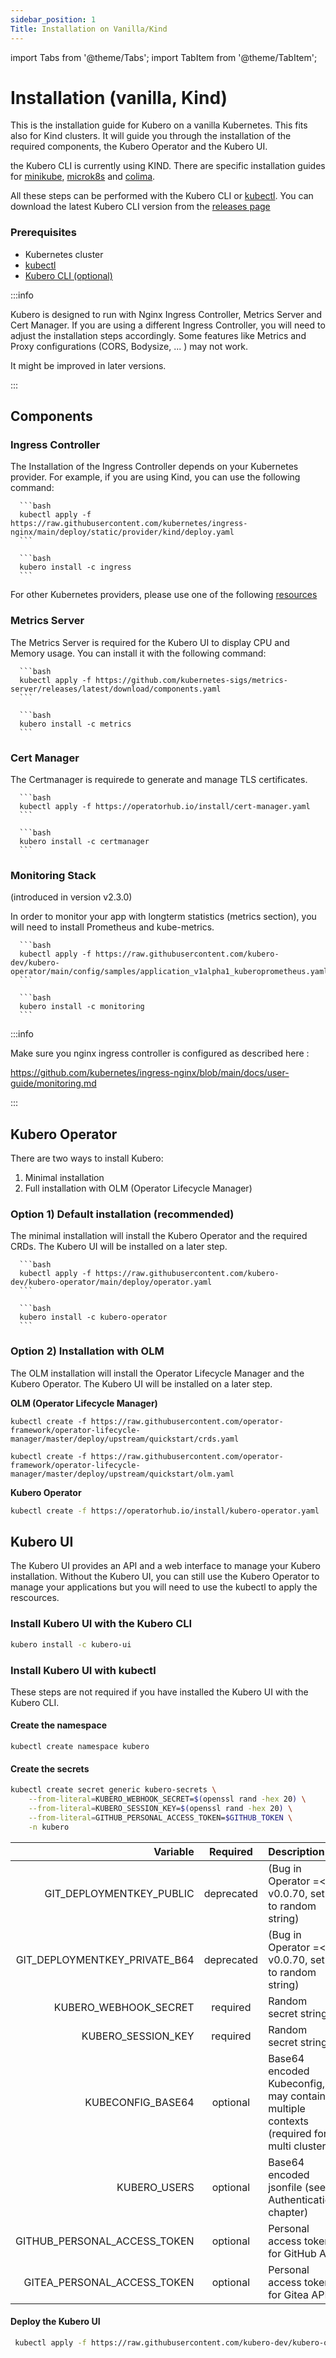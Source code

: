 ```yaml
---
sidebar_position: 1
Title: Installation on Vanilla/Kind
---
```


import Tabs from '@theme/Tabs';
import TabItem from '@theme/TabItem';


# Installation (vanilla, Kind)
This is the installation guide for Kubero on a vanilla Kubernetes. This fits also for Kind clusters. It will guide you through the installation of the required components, the Kubero Operator and the Kubero UI.

the Kubero CLI is currently using KIND. There are specific installation guides for [minikube](./installation-minikube.md), [microk8s](./installation-microk8s.md) and [colima](./installation-colima.md).


All these steps can be performed with the Kubero CLI or [kubectl](https://kubernetes.io/docs/tasks/tools/#kubectl). You can download the latest Kubero CLI version from the [releases page](https://github.com/kubero-dev/kubero-cli/releases/latest)


### Prerequisites
- Kubernetes cluster
- [kubectl](https://kubernetes.io/docs/tasks/tools/#kubectl)
- [Kubero CLI (optional)](https://github.com/kubero-dev/kubero-cli/releases/latest)

:::info

Kubero is designed to run with Nginx Ingress Controller, Metrics Server and Cert Manager. If you are using a different Ingress Controller, you will need to adjust the installation steps accordingly. Some features like Metrics and Proxy configurations (CORS, Bodysize, ... ) may not work.

It might be improved in later versions.

:::

## Components

### Ingress Controller
The Installation of the Ingress Controller depends on your Kubernetes provider. For example, if you are using Kind, you can use the following command:

<Tabs groupId="install-strategy">
  <TabItem value="kubectl" label="kubectl">

      ```bash
      kubectl apply -f https://raw.githubusercontent.com/kubernetes/ingress-nginx/main/deploy/static/provider/kind/deploy.yaml
      ```
  </TabItem>
  <TabItem value="cli" label="Kubero CLI">
      
      ```bash
      kubero install -c ingress
      ```
  </TabItem>
</Tabs>

For other Kubernetes providers, please use one of the following [resources](https://github.com/kubernetes/ingress-nginx/tree/main/deploy/static/provider)

### Metrics Server
The Metrics Server is required for the Kubero UI to display CPU and Memory usage. You can install it with the following command:

<Tabs groupId="install-strategy">
  <TabItem value="kubectl" label="kubectl">

      ```bash
      kubectl apply -f https://github.com/kubernetes-sigs/metrics-server/releases/latest/download/components.yaml
      ```
  </TabItem>
  <TabItem value="cli" label="Kubero CLI">

      ```bash
      kubero install -c metrics
      ```
  </TabItem>
</Tabs>

### Cert Manager
The Certmanager is requirede to generate and manage TLS certificates.
<Tabs groupId="install-strategy">
  <TabItem value="kubectl" label="kubectl">

      ```bash
      kubectl apply -f https://operatorhub.io/install/cert-manager.yaml
      ```
  </TabItem>
  <TabItem value="cli" label="Kubero CLI">

      ```bash
      kubero install -c certmanager
      ```
  </TabItem>
</Tabs>

### Monitoring Stack
(introduced in version v2.3.0)

In order to monitor your app with longterm statistics (metrics section), you will need to install Prometheus and kube-metrics. 
<Tabs groupId="install-strategy">
  <TabItem value="kubectl" label="kubectl">

      ```bash
      kubectl apply -f https://raw.githubusercontent.com/kubero-dev/kubero-operator/main/config/samples/application_v1alpha1_kuberoprometheus.yaml
      ```
  </TabItem>
  <TabItem value="cli" label="Kubero CLI">

      ```bash
      kubero install -c monitoring
      ```
  </TabItem>
</Tabs>


:::info

Make sure you nginx ingress controller is configured as described here : 

https://github.com/kubernetes/ingress-nginx/blob/main/docs/user-guide/monitoring.md

::: 


## Kubero Operator

There are two ways to install Kubero:
1) Minimal installation
2) Full installation with OLM (Operator Lifecycle Manager)

### Option 1) Default installation (recommended)

The minimal installation will install the Kubero Operator and the required CRDs. The Kubero UI will be installed on a later step.
<Tabs groupId="install-strategy">
  <TabItem value="kubectl" label="kubectl">

      ```bash
      kubectl apply -f https://raw.githubusercontent.com/kubero-dev/kubero-operator/main/deploy/operator.yaml
      ```
  </TabItem>
  <TabItem value="cli" label="Kubero CLI">

      ```bash
      kubero install -c kubero-operator
      ```
  </TabItem>
</Tabs>

### Option 2) Installation with OLM
The OLM installation will install the Operator Lifecycle Manager and the Kubero Operator. The Kubero UI will be installed on a later step.

**OLM (Operator Lifecycle Manager)**
```
kubectl create -f https://raw.githubusercontent.com/operator-framework/operator-lifecycle-manager/master/deploy/upstream/quickstart/crds.yaml

kubectl create -f https://raw.githubusercontent.com/operator-framework/operator-lifecycle-manager/master/deploy/upstream/quickstart/olm.yaml
```

**Kubero Operator**
```bash
kubectl create -f https://operatorhub.io/install/kubero-operator.yaml
```


## Kubero UI
The Kubero UI provides an API and a web interface to manage your Kubero installation. Without the Kubero UI, you can still use the Kubero Operator to manage your applications but you will need to use the kubectl to apply the rescources.

### Install Kubero UI with the Kubero CLI
```bash
kubero install -c kubero-ui
```


### Install Kubero UI with kubectl
These steps are not required if you have installed the Kubero UI with the Kubero CLI.

#### Create the namespace
```
kubectl create namespace kubero
```

#### Create the secrets
```bash
kubectl create secret generic kubero-secrets \
    --from-literal=KUBERO_WEBHOOK_SECRET=$(openssl rand -hex 20) \
    --from-literal=KUBERO_SESSION_KEY=$(openssl rand -hex 20) \
    --from-literal=GITHUB_PERSONAL_ACCESS_TOKEN=$GITHUB_TOKEN \
    -n kubero
```
| Variable | Required | Description |
|-------:|:-------:|:-----------|
| GIT_DEPLOYMENTKEY_PUBLIC | deprecated | (Bug in Operator =< v0.0.70, set to random string) |
| GIT_DEPLOYMENTKEY_PRIVATE_B64 | deprecated | (Bug in Operator =< v0.0.70, set to random string)  |
| KUBERO_WEBHOOK_SECRET | required | Random secret string |
| KUBERO_SESSION_KEY | required | Random secret string |
| KUBECONFIG_BASE64 | optional | Base64 encoded Kubeconfig, may contain multiple contexts (required for multi cluster)|
| KUBERO_USERS | optional | Base64 encoded jsonfile (see Authentication chapter) |
| GITHUB_PERSONAL_ACCESS_TOKEN | optional | Personal access token for GitHub API |
| GITEA_PERSONAL_ACCESS_TOKEN | optional | Personal access token for Gitea API |

#### Deploy the Kubero UI

```bash
 kubectl apply -f https://raw.githubusercontent.com/kubero-dev/kubero-operator/main/config/samples/application_v1alpha1_kubero.yaml -n kubero
```

